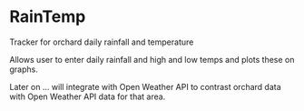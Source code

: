 # RainTemp
Tracker for orchard daily rainfall and temperature

Allows user to enter daily rainfall and high and low temps and plots these on graphs.

Later on ... will integrate with Open Weather API to contrast orchard data with Open Weather API data for that area.
